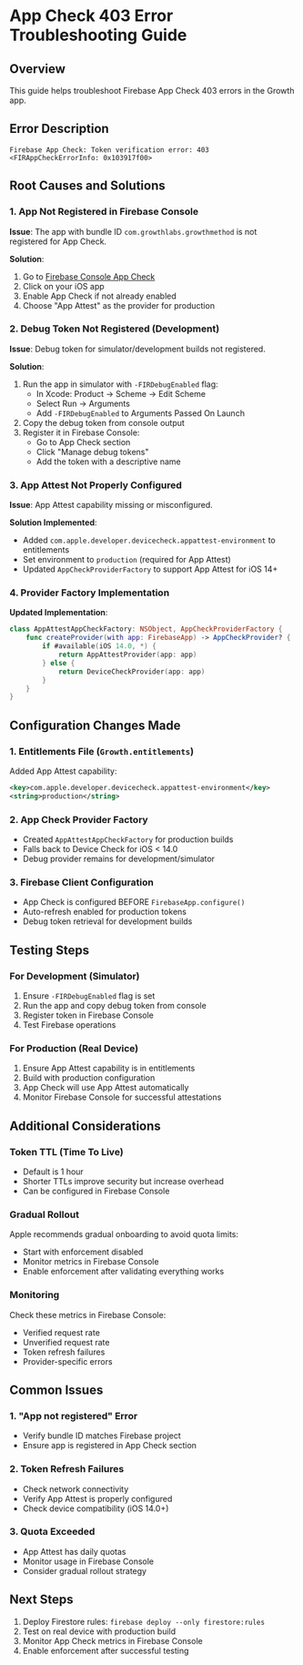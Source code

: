 # App Check 403 Error Troubleshooting Guide

## Overview
This guide helps troubleshoot Firebase App Check 403 errors in the Growth app.

## Error Description
```
Firebase App Check: Token verification error: 403
<FIRAppCheckErrorInfo: 0x103917f00>
```

## Root Causes and Solutions

### 1. App Not Registered in Firebase Console
**Issue**: The app with bundle ID `com.growthlabs.growthmethod` is not registered for App Check.

**Solution**:
1. Go to [Firebase Console App Check](https://console.firebase.google.com/project/growth-70a85/appcheck/apps)
2. Click on your iOS app
3. Enable App Check if not already enabled
4. Choose "App Attest" as the provider for production

### 2. Debug Token Not Registered (Development)
**Issue**: Debug token for simulator/development builds not registered.

**Solution**:
1. Run the app in simulator with `-FIRDebugEnabled` flag:
   - In Xcode: Product → Scheme → Edit Scheme
   - Select Run → Arguments
   - Add `-FIRDebugEnabled` to Arguments Passed On Launch
2. Copy the debug token from console output
3. Register it in Firebase Console:
   - Go to App Check section
   - Click "Manage debug tokens"
   - Add the token with a descriptive name

### 3. App Attest Not Properly Configured
**Issue**: App Attest capability missing or misconfigured.

**Solution Implemented**:
- Added `com.apple.developer.devicecheck.appattest-environment` to entitlements
- Set environment to `production` (required for App Attest)
- Updated `AppCheckProviderFactory` to support App Attest for iOS 14+

### 4. Provider Factory Implementation
**Updated Implementation**:
```swift
class AppAttestAppCheckFactory: NSObject, AppCheckProviderFactory {
    func createProvider(with app: FirebaseApp) -> AppCheckProvider? {
        if #available(iOS 14.0, *) {
            return AppAttestProvider(app: app)
        } else {
            return DeviceCheckProvider(app: app)
        }
    }
}
```

## Configuration Changes Made

### 1. Entitlements File (`Growth.entitlements`)
Added App Attest capability:
```xml
<key>com.apple.developer.devicecheck.appattest-environment</key>
<string>production</string>
```

### 2. App Check Provider Factory
- Created `AppAttestAppCheckFactory` for production builds
- Falls back to Device Check for iOS < 14.0
- Debug provider remains for development/simulator

### 3. Firebase Client Configuration
- App Check is configured BEFORE `FirebaseApp.configure()`
- Auto-refresh enabled for production tokens
- Debug token retrieval for development builds

## Testing Steps

### For Development (Simulator)
1. Ensure `-FIRDebugEnabled` flag is set
2. Run the app and copy debug token from console
3. Register token in Firebase Console
4. Test Firebase operations

### For Production (Real Device)
1. Ensure App Attest capability is in entitlements
2. Build with production configuration
3. App Check will use App Attest automatically
4. Monitor Firebase Console for successful attestations

## Additional Considerations

### Token TTL (Time To Live)
- Default is 1 hour
- Shorter TTLs improve security but increase overhead
- Can be configured in Firebase Console

### Gradual Rollout
Apple recommends gradual onboarding to avoid quota limits:
- Start with enforcement disabled
- Monitor metrics in Firebase Console
- Enable enforcement after validating everything works

### Monitoring
Check these metrics in Firebase Console:
- Verified request rate
- Unverified request rate
- Token refresh failures
- Provider-specific errors

## Common Issues

### 1. "App not registered" Error
- Verify bundle ID matches Firebase project
- Ensure app is registered in App Check section

### 2. Token Refresh Failures
- Check network connectivity
- Verify App Attest is properly configured
- Check device compatibility (iOS 14.0+)

### 3. Quota Exceeded
- App Attest has daily quotas
- Monitor usage in Firebase Console
- Consider gradual rollout strategy

## Next Steps

1. Deploy Firestore rules: `firebase deploy --only firestore:rules`
2. Test on real device with production build
3. Monitor App Check metrics in Firebase Console
4. Enable enforcement after successful testing